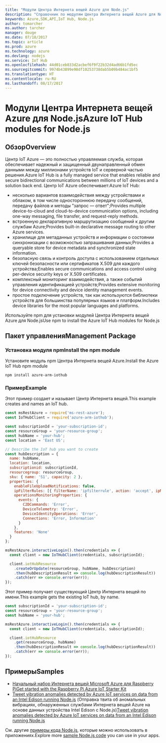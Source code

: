 ```yaml
---
title: "Модули Центра Интернета вещей Azure для Node.js"
description: "Справочник по модулям Центра Интернета вещей Azure для Node.js"
keywords: Azure,SDK,API,IoT Hub, Node.js
author: tomarcher
ms.author: tarcher
manager: douge
ms.date: 07/18/2017
ms.topic: article
ms.prod: azure
ms.technology: azure
ms.devlang: nodejs
ms.service: IoT Hub
ms.openlocfilehash: 44d01ceb833d2acbef6f9f22b32d4ad66b1fd5ec
ms.sourcegitcommit: 9974b43899e98df10253738dab5b09b484ac1bf5
ms.translationtype: HT
ms.contentlocale: ru-RU
ms.lasthandoff: 08/17/2017
---
```

# <a name="azure-iot-hub-modules-for-nodejs"></a><span data-ttu-id="9cdb8-104">Модули Центра Интернета вещей Azure для Node.js</span><span class="sxs-lookup"><span data-stu-id="9cdb8-104">Azure IoT Hub modules for Node.js</span></span>

## <a name="overview"></a><span data-ttu-id="9cdb8-105">Обзор</span><span class="sxs-lookup"><span data-stu-id="9cdb8-105">Overview</span></span>

<span data-ttu-id="9cdb8-106">Центр IoT Azure — это полностью управляемая служба, которая обеспечивает надежный и защищенный двунаправленный обмен данными между миллионами устройств IoT и серверной частью решения.</span><span class="sxs-lookup"><span data-stu-id="9cdb8-106">Azure IoT Hub is a fully managed service that enables reliable and secure bidirectional communications between millions of IoT devices and a solution back end.</span></span> <span data-ttu-id="9cdb8-107">Центр IoT Azure обеспечивает:</span><span class="sxs-lookup"><span data-stu-id="9cdb8-107">Azure IoT Hub:</span></span>
- <span data-ttu-id="9cdb8-108">несколько вариантов взаимодействия между устройствами и облаком, в том числе одностороннюю передачу сообщений, передачу файлов и методы "запрос — ответ";</span><span class="sxs-lookup"><span data-stu-id="9cdb8-108">Provides multiple device-to-cloud and cloud-to-device communication options, including one-way messaging, file transfer, and request-reply methods.</span></span>
- <span data-ttu-id="9cdb8-109">встроенную декларативную маршрутизацию сообщений к другим службам Azure;</span><span class="sxs-lookup"><span data-stu-id="9cdb8-109">Provides built-in declarative message routing to other Azure services.</span></span>
- <span data-ttu-id="9cdb8-110">хранилище для метаданных устройств и информации о состоянии синхронизации с возможностью запрашивания данных;</span><span class="sxs-lookup"><span data-stu-id="9cdb8-110">Provides a queryable store for device metadata and synchronized state information.</span></span>
- <span data-ttu-id="9cdb8-111">безопасную связь и контроль доступа с использованием отдельных ключей безопасности или сертификатов X.509 для каждого устройства;</span><span class="sxs-lookup"><span data-stu-id="9cdb8-111">Enables secure communications and access control using per-device security keys or X.509 certificates.</span></span>
- <span data-ttu-id="9cdb8-112">комплексный мониторинг взаимодействия, а также событий управления идентификацией устройств;</span><span class="sxs-lookup"><span data-stu-id="9cdb8-112">Provides extensive monitoring for device connectivity and device identity management events.</span></span>
- <span data-ttu-id="9cdb8-113">простое подключение устройств, так как используются библиотеки устройств для большинства популярных языков и платформ.</span><span class="sxs-lookup"><span data-stu-id="9cdb8-113">Includes device libraries for the most popular languages and platforms.</span></span>

<span data-ttu-id="9cdb8-114">Используйте npm для установки модулей Центра Интернета вещей Azure для Node.js</span><span class="sxs-lookup"><span data-stu-id="9cdb8-114">Use npm to install the Azure IoT Hub modules for Node.js</span></span>

## <a name="management-package"></a><span data-ttu-id="9cdb8-115">Пакет управления</span><span class="sxs-lookup"><span data-stu-id="9cdb8-115">Management Package</span></span>

### <a name="install-the-npm-module"></a><span data-ttu-id="9cdb8-116">Установка модуля npm</span><span class="sxs-lookup"><span data-stu-id="9cdb8-116">Install the npm module</span></span>

<span data-ttu-id="9cdb8-117">Установите модуль npm Центра Интернета вещей Azure.</span><span class="sxs-lookup"><span data-stu-id="9cdb8-117">Install the Azure IoT Hub npm module</span></span>

```bash
npm install azure-arm-iothub
```

### <a name="example"></a><span data-ttu-id="9cdb8-118">Пример</span><span class="sxs-lookup"><span data-stu-id="9cdb8-118">Example</span></span>

<span data-ttu-id="9cdb8-119">Этот пример создает и называет Центр Интернета вещей.</span><span class="sxs-lookup"><span data-stu-id="9cdb8-119">This example creates and names an IoT hub.</span></span>

```javascript
const msRestAzure = require('ms-rest-azure');
const IoTHubClient = require('azure-arm-iothub');

const subscriptionId = 'your-subscription-id';
const resourceGroup = 'your-resource-group';
const hubName = 'your-hub';
const location = 'East US';

// Describe the IoT hub you want to create
const hubDescription = {
  name: hubName,
  location: location,
  subscriptionid: subscriptionId,
  resourcegroup: resourceGroup,
  sku: { name: 'S1', capacity: 2 },
  properties: {
    enableFileUploadNotifications: false,
    ipFilterRules: [{ filterName: 'ipfilterrule', action: 'accept', ipMask: '0.0.0.0/0' }],
    operationsMonitoringProperties: {
      events: {
        C2DCommands: 'Error',
        DeviceTelemetry: 'Error',
        DeviceIdentityOperations: 'Error',
        Connections: 'Error, Information'
      }
    },
    features: 'None'
  }
};

msRestAzure.interactiveLogin().then(credentials => {
  const client = new IoTHubClient(credentials, subscriptionId);

  client.iotHubResource
    .createOrUpdate(resourceGroup, hubName, hubDescription)
    .then(hubDescriptionResult => console.log(hubDescriptionResult))
    .catch(err => console.error(err));
});
```

<span data-ttu-id="9cdb8-120">Этот пример получает существующий Центр Интернета вещей по имени.</span><span class="sxs-lookup"><span data-stu-id="9cdb8-120">This example gets the existing IoT hub, by name.</span></span>

```javascript
const subscriptionId = 'your-subscription-id';
const resourceGroup = 'your-resource-group';
const hubName = 'your-hub';

msRestAzure.interactiveLogin().then(credentials => {
  const client = new IoTHubClient(credentials, subscriptionId);

  client.iotHubResource
    .get(resourceGroup, hubName)
    .then(hubDescriptionResult => console.log(hubDescriptionResult))
    .catch(err => console.error(err));
});
```

## <a name="samples"></a><span data-ttu-id="9cdb8-121">Примеры</span><span class="sxs-lookup"><span data-stu-id="9cdb8-121">Samples</span></span>

- [<span data-ttu-id="9cdb8-122">Начальный набор Интернета вещей Microsoft Azure для Raspberry Pi</span><span class="sxs-lookup"><span data-stu-id="9cdb8-122">Get started with the Raspberry Pi Azure IoT Starter Kit</span></span>](https://azure.microsoft.com/resources/samples/iot-remote-monitoring-node-raspberrypi-getstartedkit/)
- <span data-ttu-id="9cdb8-123">[Tweet vibration anomalies detected by Azure IoT services on data from an Intel Edison running Node.js](https://azure.microsoft.com/resources/samples/iot-hub-nodejs-intel-edison-vibration-anomaly-detection/) (Отправка твита об аномальных вибрациях, обнаруженных службами Интернета вещей Azure на основе данных устройства Intel Edison с Node.js)</span><span class="sxs-lookup"><span data-stu-id="9cdb8-123">[Tweet vibration anomalies detected by Azure IoT services on data from an Intel Edison running Node.js](https://azure.microsoft.com/resources/samples/iot-hub-nodejs-intel-edison-vibration-anomaly-detection/)</span></span>

<span data-ttu-id="9cdb8-124">См. другие [примеры кода Node.js](https://azure.microsoft.com/resources/samples/?platform=nodejs), которые можно использовать в приложениях.</span><span class="sxs-lookup"><span data-stu-id="9cdb8-124">Explore more [sample Node.js code](https://azure.microsoft.com/resources/samples/?platform=nodejs) you can use in your apps.</span></span>
